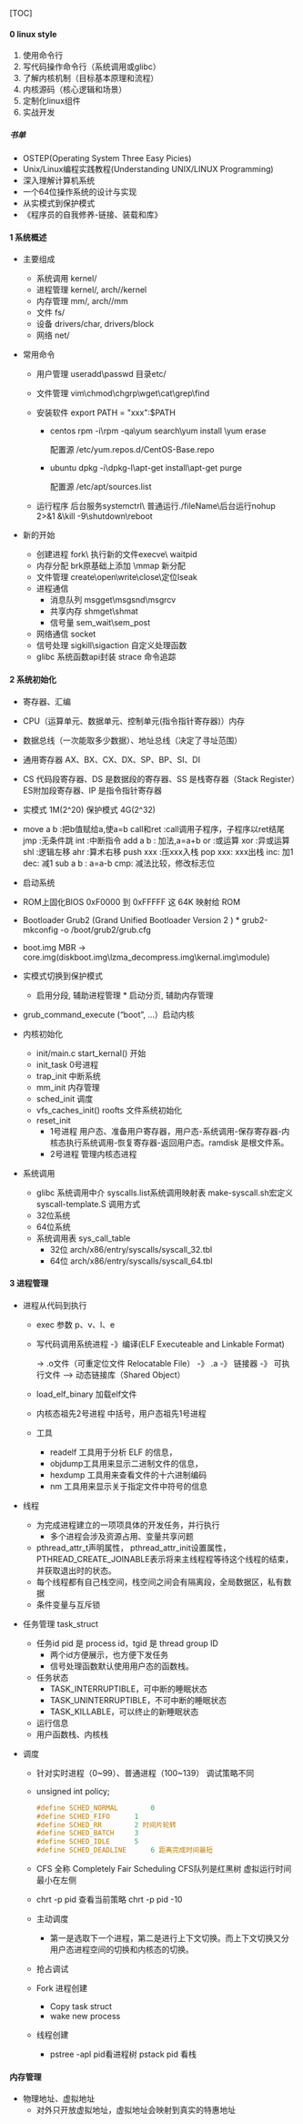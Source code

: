 [TOC]



#### 0 linux style

1. 使用命令行
2. 写代码操作命令行（系统调用或glibc）
3. 了解内核机制（目标基本原理和流程）
4. 内核源码（核心逻辑和场景）
5. 定制化linux组件
6. 实战开发

##### 书单

* OSTEP(Operating System Three Easy Picies) 
* Unix/Linux编程实践教程(Understanding UNIX/LINUX Programming)
* 深入理解计算机系统
* 一个64位操作系统的设计与实现
*  从实模式到保护模式
*  《程序员的自我修养-链接、装载和库》

#### 1 系统概述

* 主要组成
  * 系统调用 kernel/
  * 进程管理 kernel/, arch/<arch>/kernel
  * 内存管理 mm/, arch/<arch>/mm
  * 文件 fs/
  * 设备 drivers/char, drivers/block
  * 网络 net/
  
* 常用命令

  * 用户管理 useradd\passwd     目录etc/

  * 文件管理 vim\chmod\chgrp\wget\cat\grep\find

  * 安装软件 export PATH = "xxx":$PATH

    * centos rpm -i\rpm -qa\yum search\yum install \yum erase  

      配置源 /etc/yum.repos.d/CentOS-Base.repo

    * ubuntu dpkg -i\dpkg-l\apt-get install\apt-get purge  

      配置源 /etc/apt/sources.list

  * 运行程序 后台服务systemctrl\ 普通运行./fileName\后台运行nohup 2>&1 &\kill -9\shutdown\reboot

* 新的开始
  * 创建进程 fork\ 执行新的文件execve\ waitpid
  * 内存分配 brk原基础上添加 \mmap 新分配
  * 文件管理 create\open\write\close\定位lseak
  * 进程通信 
    * 消息队列 msgget\msgsnd\msgrcv
    * 共享内存 shmget\shmat
    * 信号量 sem_wait\sem_post
  * 网络通信 socket
  * 信号处理 sigkill\sigaction 自定义处理函数
  * glibc 系统函数api封装 strace 命令追踪

#### 2 系统初始化

*  寄存器、汇编
  * CPU（运算单元、数据单元、控制单元(指令指针寄存器)）内存
  * 数据总线（一次能取多少数据）、地址总线（决定了寻址范围）
  * 通用寄存器 AX、BX、CX、DX、SP、BP、SI、DI
  * CS 代码段寄存器、DS 是数据段的寄存器、SS 是栈寄存器（Stack Register）ES附加段寄存器、IP 是指令指针寄存器
  * 实模式 1M(2^20) 保护模式 4G(2^32)
  * move a b :把b值赋给a,使a=b
    call和ret :call调用子程序，子程序以ret结尾
    jmp :无条件跳
    int :中断指令
    add a b : 加法,a=a+b
    or :或运算
    xor :异或运算
    shl :逻辑左移
    ahr :算术右移
    push xxx :压xxx入栈
    pop xxx: xxx出栈
    inc: 加1
    dec: 减1
    sub a b : a=a-b
    cmp: 减法比较，修改标志位
*  启动系统
  *  ROM上固化BIOS   0xF0000 到 0xFFFFF 这 64K 映射给 ROM
  *  Bootloader Grub2 (Grand Unified Bootloader Version 2 )
    *  grub2-mkconfig -o /boot/grub2/grub.cfg
  *  boot.img MBR -> core.img(diskboot.img\lzma_decompress.img\kernal.img\module)
  *  实模式切换到保护模式  
     *  启用分段, 辅助进程管理
    *  启动分页, 辅助内存管理
  *  grub_command_execute (“boot”, …）启动内核

* 内核初始化
  * init/main.c  start_kernal() 开始  
  * init_task 0号进程
  * trap_init 中断系统
  * mm_init 内存管理
  * sched_init 调度
  * vfs_caches_init()  roofts  文件系统初始化
  * reset_init
    * 1号进程 用户态、准备用户寄存器，用户态-系统调用-保存寄存器-内核态执行系统调用-恢复寄存器-返回用户态。ramdisk 是根文件系。
    * 2号进程 管理内核态进程
* 系统调用
  * glibc 系统调用中介  syscalls.list系统调用映射表 make-syscall.sh宏定义 syscall-template.S 调用方式
  * 32位系统
  * 64位系统
  * 系统调用表 sys_call_table
    * 32位  arch/x86/entry/syscalls/syscall_32.tbl 
    - 64位  arch/x86/entry/syscalls/syscall_64.tbl

#### 3 进程管理

* 进程从代码到执行
  
  * exec 参数 p、v、l、e
  
  * 写代码调用系统进程 -》编译(ELF Executeable and Linkable Format)
  
    -> .o文件（可重定位文件 Relocatable File） -》 .a -》 链接器 -》 可执行文件 --> 动态链接库（Shared Object）
  
  * load_elf_binary 加载elf文件  
  
  * 内核态祖先2号进程 中括号，用户态祖先1号进程
  
  * 工具
  
    * readelf 工具用于分析 ELF 的信息，
    * objdump工具用来显示二进制文件的信息，
    * hexdump 工具用来查看文件的十六进制编码
    * nm 工具用来显示关于指定文件中符号的信息
  
* 线程

  * 为完成进程建立的一项项具体的开发任务，并行执行
    * 多个进程会涉及资源占用、变量共享问题
  * pthread_attr_t声明属性， pthread_attr_init设置属性，PTHREAD_CREATE_JOINABLE表示将来主线程程等待这个线程的结束，并获取退出时的状态。
  * 每个线程都有自己栈空间，栈空间之间会有隔离段，全局数据区，私有数据
  * 条件变量与互斥锁
  
* 任务管理 task_struct

  * 任务id  pid 是 process id，tgid 是 thread group ID
    * 两个id方便展示，也方便下发任务
    * 信号处理函数默认使用用户态的函数栈。
  * 任务状态
    * TASK_INTERRUPTIBLE，可中断的睡眠状态
    * TASK_UNINTERRUPTIBLE，不可中断的睡眠状态
    * TASK_KILLABLE，可以终止的新睡眠状态
  * 运行信息
  * 用户函数栈、内核栈
  
* 调度

  * 针对实时进程（0~99）、普通进程（100~139） 调试策略不同

  * unsigned int policy; 

    ```c
    #define SCHED_NORMAL		0
    #define SCHED_FIFO		1
    #define SCHED_RR		2 时间片轮转
    #define SCHED_BATCH		3
    #define SCHED_IDLE		5
    #define SCHED_DEADLINE		6 距离完成时间最短
    ```

  * CFS 全称 Completely Fair Scheduling  CFS队列是红黑树 虚拟运行时间最小在左侧

  * chrt -p pid 查看当前策略    chrt -p pid -10

  * 主动调度

    * 第一是选取下一个进程，第二是进行上下文切换。而上下文切换又分用户态进程空间的切换和内核态的切换。
  
  * 抢占调试
  
  * Fork 进程创建
  
    * Copy task struct
    * wake new process
  
  * 线程创建
  
    * pstree -apl pid看进程树
      pstack pid 看栈

#### 内存管理

* 物理地址、虚拟地址
  * 对外只开放虚拟地址，虚拟地址会映射到真实的特惠地址

